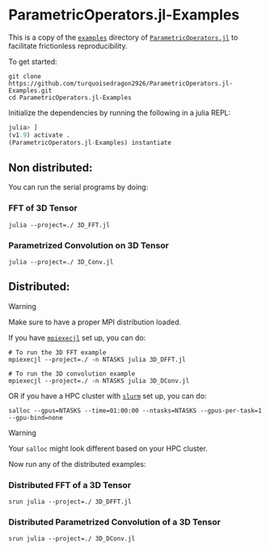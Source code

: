 # ParametricOperators.jl-Examples

This is a copy of the [`examples`](https://github.com/slimgroup/ParametricOperators.jl/tree/master/examples) directory of [`ParametricOperators.jl`](https://slimgroup.github.io/ParametricOperators.jl) to facilitate frictionless reproducibility.

To get started:

```shell
git clone https://github.com/turquoisedragon2926/ParametricOperators.jl-Examples.git
cd ParametricOperators.jl-Examples
```

Initialize the dependencies by running the following in a julia REPL:

```julia
julia> ]
(v1.9) activate .
(ParametricOperators.jl-Examples) instantiate
```

## Non distributed:

You can run the serial programs by doing:

### FFT of 3D Tensor
```shell
julia --project=./ 3D_FFT.jl
```

### Parametrized Convolution on 3D Tensor
```shell
julia --project=./ 3D_Conv.jl
```

## Distributed:

> [!WARNING]  
> Make sure to have a proper MPI distribution loaded.

If you have [`mpiexecjl`](https://juliaparallel.org/MPI.jl/stable/usage/#Installation) set up, you can do:

```shell
# To run the 3D FFT example
mpiexecjl --project=./ -n NTASKS julia 3D_DFFT.jl

# To run the 3D convolution example
mpiexecjl --project=./ -n NTASKS julia 3D_DConv.jl
```

OR if you have a HPC cluster with [`slurm`](https://slurm.schedmd.com/documentation.html) set up, you can do:

```shell
salloc --gpus=NTASKS --time=01:00:00 --ntasks=NTASKS --gpus-per-task=1 --gpu-bind=none
```

> [!WARNING]  
> Your `salloc` might look different based on your HPC cluster.

Now run any of the distributed examples:

### Distributed FFT of a 3D Tensor
```shell
srun julia --project=./ 3D_DFFT.jl
```

### Distributed Parametrized Convolution of a 3D Tensor
```shell
srun julia --project=./ 3D_DConv.jl
```
